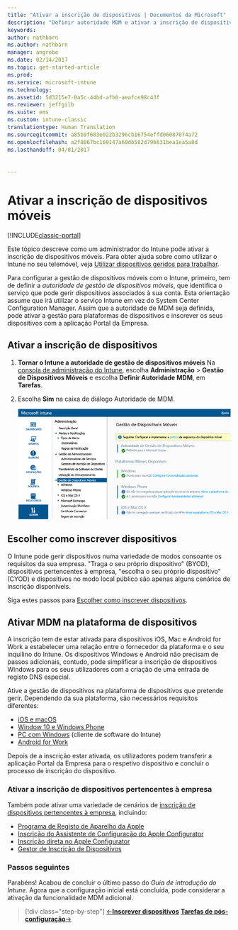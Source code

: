 ```yaml
---
title: "Ativar a inscrição de dispositivos | Documentos da Microsoft"
description: "Definir autoridade MDM e ativar a inscrição de dispositivos iOS, Mac, Android e Windows."
keywords: 
author: nathbarn
ms.author: nathbarn
manager: angrobe
ms.date: 02/14/2017
ms.topic: get-started-article
ms.prod: 
ms.service: microsoft-intune
ms.technology: 
ms.assetid: 5d3215e7-0a5c-44bd-afb0-aeafce98c43f
ms.reviewer: jeffgilb
ms.suite: ems
ms.custom: intune-classic
translationtype: Human Translation
ms.sourcegitcommit: a85b9f603e022b3296cb16754effd06087074a72
ms.openlocfilehash: a2f8067bc169147a60db582d796631bea1ea5a8d
ms.lasthandoff: 04/01/2017


---
```


# <a name="enable-enrollment-for-mobile-devices"></a>Ativar a inscrição de dispositivos móveis

[!INCLUDE[classic-portal](../includes/classic-portal.md)]

Este tópico descreve como um administrador do Intune pode ativar a inscrição de dispositivos móveis. Para obter ajuda sobre como utilizar o Intune no seu telemóvel, veja [Utilizar dispositivos geridos para trabalhar](https://docs.microsoft.com/intune/enduser/company-portal-frequently-asked-questions).

Para configurar a gestão de dispositivos móveis com o Intune, primeiro, tem de definir a *autoridade de gestão de dispositivos móveis*, que identifica o serviço que pode gerir dispositivos associados à sua conta. Esta orientação assume que irá utilizar o serviço Intune em vez do System Center Configuration Manager. Assim que a autoridade de MDM seja definida, pode ativar a gestão para plataformas de dispositivos e inscrever os seus dispositivos com a aplicação Portal da Empresa.

## <a name="enable-device-enrollment"></a>Ativar a inscrição de dispositivos

1. **Tornar o Intune a autoridade de gestão de dispositivos móveis**
    Na [consola de administração do Intune](https://manage.microsoft.com/), escolha **Administração** > **Gestão de Dispositivos Móveis** e escolha **Definir Autoridade MDM**, em **Tarefas**.  

2. Escolha **Sim** na caixa de diálogo Autoridade de MDM.

    ![Consola de administração. Definir MDM para o Intune](./media/mdmAuthority.png)

## <a name="choose-how-to-enroll-devices"></a>Escolher como inscrever dispositivos

O Intune pode gerir dispositivos numa variedade de modos consoante os requisitos da sua empresa. "Traga o seu próprio dispositivo" (BYOD), dispositivos pertencentes à empresa, "escolha o seu próprio dispositivo" (CYOD) e dispositivos no modo local público são apenas alguns cenários de inscrição disponíveis.

Siga estes passos para [Escolher como inscrever dispositivos](choose-how-to-enroll-devices1.md).

## <a name="enable-mdm-for-your-device-platform"></a>Ativar MDM na plataforma de dispositivos
A inscrição tem de estar ativada para dispositivos iOS, Mac e Android for Work a estabelecer uma relação entre o fornecedor da plataforma e o seu inquilino do Intune. Os dispositivos Windows e Android não precisam de passos adicionais, contudo, pode simplificar a inscrição de dispositivos Windows para os seus utilizadores com a criação de uma entrada de registo DNS especial.

Ative a gestão de dispositivos na plataforma de dispositivos que pretende gerir. Dependendo da sua plataforma, são necessários requisitos diferentes:

- [iOS e macOS](https://docs.microsoft.com/intune/deploy-use/set-up-ios-and-mac-management-with-microsoft-intune)
- [Window 10 e Windows Phone](https://docs.microsoft.com/intune/deploy-use/set-up-windows-device-management-with-microsoft-intune)
- [PC com Windows](https://docs.microsoft.com/intune/deploy-use/manage-windows-pcs-with-microsoft-intune) (cliente de software do Intune)
- [Android for Work](https://docs.microsoft.com/intune/deploy-use/set-up-android-for-work)

Depois de a inscrição estar ativada, os utilizadores podem transferir a aplicação Portal da Empresa para o respetivo dispositivo e concluir o processo de inscrição do dispositivo.

### <a name="enable-company-owned-device-enrollment"></a>Ativar a inscrição de dispositivos pertencentes à empresa
Também pode ativar uma variedade de cenários de [inscrição de dispositivos pertencentes à empresa](https://docs.microsoft.com/intune/deploy-use/manage-corporate-owned-devices), incluindo:
- [Programa de Registo de Aparelho da Apple](https://docs.microsoft.com/intune/deploy-use/ios-device-enrollment-program-in-microsoft-intune)
- [Inscrição do Assistente de Configuração do Apple Configurator](https://docs.microsoft.com/intune/deploy-use/ios-setup-assistant-enrollment-in-microsoft-intune)
- [Inscrição direta no Apple Configurator](https://docs.microsoft.com/intune/deploy-use/ios-direct-enrollment-in-microsoft-intune)
- [Gestor de Inscrição de Dispositivos](https://docs.microsoft.com/intune/deploy-use/enroll-corporate-owned-devices-with-the-device-enrollment-manager-in-microsoft-intune)

### <a name="next-steps"></a>Passos seguintes
Parabéns! Acabou de concluir o último passo do *Guia de introdução do Intune*. Agora que a configuração inicial está concluída, pode considerar a ativação da funcionalidade MDM adicional.

>[!div class="step-by-step"]
>[&larr;**Inscrever dispositivos**](.\start-with-a-paid-subscription-to-microsoft-intune-step-8.md)     [**Tarefas de pós-configuração**&rarr;](.\post-configuration-tasks.md)  


